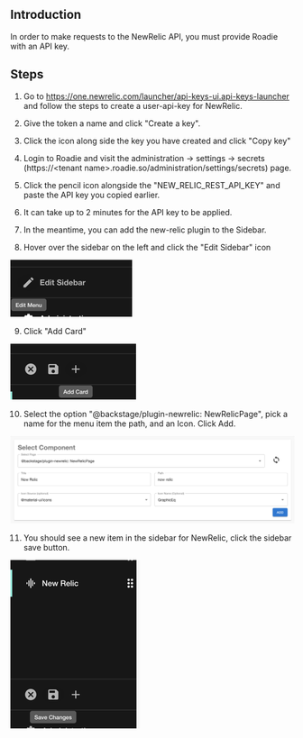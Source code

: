 
## Introduction

In order to make requests to the NewRelic API, you must provide Roadie with an API key.

## Steps

1. Go to https://one.newrelic.com/launcher/api-keys-ui.api-keys-launcher and follow the steps to create a user-api-key for NewRelic.

2. Give the token a name and click "Create a key".

3. Click the icon along side the key you have created and click "Copy key"

4. Login to Roadie and visit the administration -> settings -> secrets (https://\<tenant name\>.roadie.so/administration/settings/secrets) page.

5. Click the pencil icon alongside the "NEW_RELIC_REST_API_KEY" and paste the API key you copied earlier.

6. It can take up to 2 minutes for the API key to be applied.

7. In the meantime, you can add the new-relic plugin to the Sidebar.

8. Hover over the sidebar on the left and click the "Edit Sidebar" icon

![edit-sidebar.png](edit-sidebar.png)
   
9. Click "Add Card"

![add-card.png](add-card.png)

10. Select the option "@backstage/plugin-newrelic: NewRelicPage", pick a name for the menu item the path, and an Icon. Click Add.

![select-component.png](select-component.png)

11. You should see a new item in the sidebar for NewRelic, click the sidebar save button.

![save-sidebar.png](save-sidebar.png)